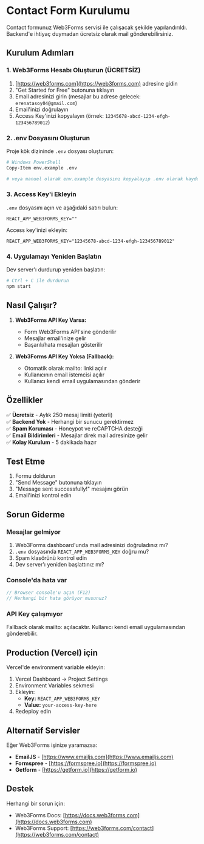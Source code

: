 # Contact Form Kurulumu

Contact formunuz Web3Forms servisi ile çalışacak şekilde yapılandırıldı. Backend'e ihtiyaç duymadan ücretsiz olarak mail gönderebilirsiniz.

## Kurulum Adımları

### 1. Web3Forms Hesabı Oluşturun (ÜCRETSİZ)

1. [https://web3forms.com](https://web3forms.com) adresine gidin
2. "Get Started for Free" butonuna tıklayın
3. Email adresinizi girin (mesajlar bu adrese gelecek: `erenatasoy04@gmail.com`)
4. Email'inizi doğrulayın
5. Access Key'inizi kopyalayın (örnek: `12345678-abcd-1234-efgh-123456789012`)

### 2. .env Dosyasını Oluşturun

Proje kök dizininde `.env` dosyası oluşturun:

```bash
# Windows PowerShell
Copy-Item env.example .env

# veya manuel olarak env.example dosyasını kopyalayıp .env olarak kaydedin
```

### 3. Access Key'i Ekleyin

`.env` dosyasını açın ve aşağıdaki satırı bulun:

```env
REACT_APP_WEB3FORMS_KEY=""
```

Access key'inizi ekleyin:

```env
REACT_APP_WEB3FORMS_KEY="12345678-abcd-1234-efgh-123456789012"
```

### 4. Uygulamayı Yeniden Başlatın

Dev server'ı durdurup yeniden başlatın:

```bash
# Ctrl + C ile durdurun
npm start
```

## Nasıl Çalışır?

1. **Web3Forms API Key Varsa:**

   - Form Web3Forms API'sine gönderilir
   - Mesajlar email'inize gelir
   - Başarılı/hata mesajları gösterilir

2. **Web3Forms API Key Yoksa (Fallback):**
   - Otomatik olarak mailto: linki açılır
   - Kullanıcının email istemcisi açılır
   - Kullanıcı kendi email uygulamasından gönderir

## Özellikler

✅ **Ücretsiz** - Aylık 250 mesaj limiti (yeterli)  
✅ **Backend Yok** - Herhangi bir sunucu gerektirmez  
✅ **Spam Koruması** - Honeypot ve reCAPTCHA desteği  
✅ **Email Bildirimleri** - Mesajlar direk mail adresinize gelir  
✅ **Kolay Kurulum** - 5 dakikada hazır

## Test Etme

1. Formu doldurun
2. "Send Message" butonuna tıklayın
3. "Message sent successfully!" mesajını görün
4. Email'inizi kontrol edin

## Sorun Giderme

### Mesajlar gelmiyor

1. Web3Forms dashboard'unda mail adresinizi doğruladınız mı?
2. `.env` dosyasında `REACT_APP_WEB3FORMS_KEY` doğru mu?
3. Spam klasörünü kontrol edin
4. Dev server'ı yeniden başlattınız mı?

### Console'da hata var

```javascript
// Browser console'u açın (F12)
// Herhangi bir hata görüyor musunuz?
```

### API Key çalışmıyor

Fallback olarak mailto: açılacaktır. Kullanıcı kendi email uygulamasından gönderebilir.

## Production (Vercel) için

Vercel'de environment variable ekleyin:

1. Vercel Dashboard → Project Settings
2. Environment Variables sekmesi
3. Ekleyin:
   - **Key:** `REACT_APP_WEB3FORMS_KEY`
   - **Value:** `your-access-key-here`
4. Redeploy edin

## Alternatif Servisler

Eğer Web3Forms işinize yaramazsa:

- **EmailJS** - [https://www.emailjs.com](https://www.emailjs.com)
- **Formspree** - [https://formspree.io](https://formspree.io)
- **Getform** - [https://getform.io](https://getform.io)

## Destek

Herhangi bir sorun için:

- Web3Forms Docs: [https://docs.web3forms.com](https://docs.web3forms.com)
- Web3Forms Support: [https://web3forms.com/contact](https://web3forms.com/contact)

